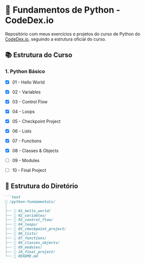# 🐍 Fundamentos de Python - CodeDex.io

Repositório com meus exercícios e projetos do curso de Python do [CodeDex.io](https://www.codedex.io/python/), seguindo a estrutura oficial do curso.

## 📚 Estrutura do Curso

### 1. Python Básico

- [x] 01 - Hello World 
  
- [x] 02 - Variables 
  
- [x] 03 - Control Flow
  
- [x] 04 - Loops
  
- [x] 05 - Checkpoint Project 
  
- [x] 06 - Lists 
  
- [x] 07 - Functions 
  
- [x] 08 - Classes & Objects 
  
- [ ] 09 - Modules 
  
- [ ] 10 - Final Project


## 📂 Estrutura do Diretório

```markdown
```text
📂 /python-fundamentals/
│
├── 📁 01_hello_world/
├── 📁 02_variables/
├── 📁 03_control_flow/
├── 📁 04_loops/
├── 📁 05_checkpoint_project/
├── 📁 06_lists/
├── 📁 07_functions/
├── 📁 08_classes_objects/
├── 📁 09_modules/
├── 📁 10_final_project/
└── 📝 README.md
